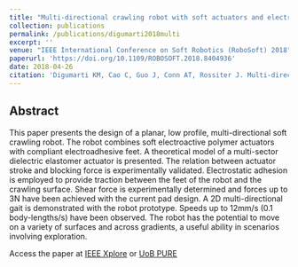 ```yaml
---
title: "Multi-directional crawling robot with soft actuators and electroadhesive grippers"
collection: publications
permalink: /publications/digumarti2018multi
excerpt: ''
venue: "IEEE International Conference on Soft Robotics (RoboSoft) 2018"
paperurl: 'https://doi.org/10.1109/ROBOSOFT.2018.8404936'
date: 2018-04-26
citation: 'Digumarti KM, Cao C, Guo J, Conn AT, Rossiter J. Multi-directional crawling robot with soft actuators and electroadhesive grippers. In 2018 IEEE International Conference on Soft Robotics (RoboSoft) 2018 Apr 24 (pp. 303-308). IEEE.'
---
```


## Abstract
This paper presents the design of a planar, low profile, multi-directional soft crawling robot. The robot combines soft electroactive polymer actuators with compliant electroadhesive feet. A theoretical model of a multi-sector dielectric elastomer actuator is presented. The relation between actuator stroke and blocking force is experimentally validated. Electrostatic adhesion is employed to provide traction between the feet of the robot and the crawling surface. Shear force is experimentally determined and forces up to 3N have been achieved with the current pad design. A 2D multi-directional gait is demonstrated with the robot prototype. Speeds up to 12mm/s (0.1 body-lengths/s) have been observed. The robot has the potential to move on a variety of surfaces and across gradients, a useful ability in scenarios involving exploration.

Access the paper at [IEEE Xplore](https://doi.org/10.1109/ROBOSOFT.2018.8404936) or [UoB PURE](https://research-information.bristol.ac.uk/files/160638463/Multi_directional_crawling_robot_with_soft_actuators_and_electroadhesive_grippers.pdf)